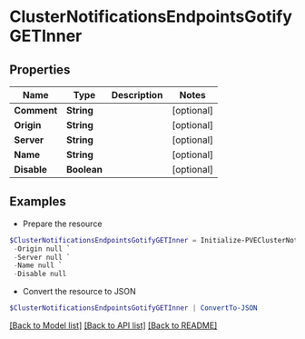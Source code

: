 # ClusterNotificationsEndpointsGotifyGETInner
## Properties

Name | Type | Description | Notes
------------ | ------------- | ------------- | -------------
**Comment** | **String** |  | [optional] 
**Origin** | **String** |  | [optional] 
**Server** | **String** |  | [optional] 
**Name** | **String** |  | [optional] 
**Disable** | **Boolean** |  | [optional] 

## Examples

- Prepare the resource
```powershell
$ClusterNotificationsEndpointsGotifyGETInner = Initialize-PVEClusterNotificationsEndpointsGotifyGETInner  -Comment null `
 -Origin null `
 -Server null `
 -Name null `
 -Disable null
```

- Convert the resource to JSON
```powershell
$ClusterNotificationsEndpointsGotifyGETInner | ConvertTo-JSON
```

[[Back to Model list]](../README.md#documentation-for-models) [[Back to API list]](../README.md#documentation-for-api-endpoints) [[Back to README]](../README.md)

